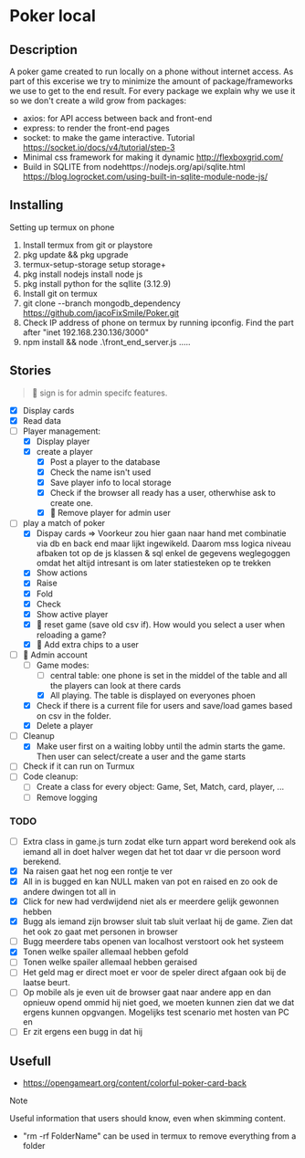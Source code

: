 # Poker local
## Description
A poker game created to run locally on a phone without internet access. 
As part of this excerise we try to minimize the amount of package/frameworks we use to get to the end result. For every package we explain why we use it so we don't create a wild grow from packages:
* axios: for API access between back and front-end
* express: to render the front-end pages
* socket: to make the game interactive. Tutorial https://socket.io/docs/v4/tutorial/step-3
* Minimal css framework for making it dynamic http://flexboxgrid.com/
* Build in SQLITE from nodehttps://nodejs.org/api/sqlite.html https://blog.logrocket.com/using-built-in-sqlite-module-node-js/
## Installing
Setting up termux on phone
1. Install termux from git or playstore
2. pkg update && pkg upgrade
3. termux-setup-storage setup storage+
4. pkg install nodejs install node js
5. pkg install python for the sqllite (3.12.9)
6. Install git on termux
7. git clone --branch mongodb_dependency https://github.com/jacoFixSmile/Poker.git
7. Check IP address of phone on termux by running ipconfig. Find the part after "inet 192.168.230.136/3000"
8. npm install && node  .\front_end_server.js
.....
## Stories
> 👑 sign is for admin specifc features. 
- [X] Display cards
- [X] Read data 
- [ ] Player management:
    - [X] Display player
    - [x] create a player 
        - [X] Post a player to the database
        - [X] Check the name isn't used
        - [X] Save player info to local storage
        - [X] Check if the browser all ready has a user, otherwhise ask to create one.
        - [X] 👑 Remove player for admin user
- [ ] play a match of poker
    - [x] Dispay cards
    => Voorkeur zou hier gaan naar hand met combinatie via db en back end maar lijkt ingewikeld. Daarom mss logica niveau afbaken tot op de js klassen & sql enkel de gegevens weglegoggen omdat het altijd intresant is om later statiesteken op te trekken
    - [X] Show actions
    - [x] Raise
    - [x] Fold
    - [X] Check
    - [X] Show active player
    - [x] 👑 reset game (save old csv if). How would you select a user when reloading a game?
    - [X] 👑 Add extra chips to a user  
- [ ] 👑 Admin account
    - [ ] Game modes:
        - [ ] central table: one phone is set in the middel of the table and all the players can look at there cards
        - [x] All playing. The table is displayed on everyones phoen
    - [x] Check if there is a current file for users and save/load games based on csv in the folder.
    - [x] Delete a player
- [ ] Cleanup
    -  [X] Make user first on a waiting lobby until the admin starts the game. Then user can select/create a user and the game starts
- [ ] Check if it can run on Turmux  
- [ ] Code cleanup: 
    - [ ] Create a class for every object: Game, Set, Match, card, player, ... 
    - [ ] Remove logging
### TODO
- [ ] Extra class in game.js turn zodat elke turn appart word berekend ook als iemand all in doet halver wegen dat het tot daar vr die persoon word berekend.
- [x] Na raisen gaat het nog een rontje te ver 
- [x] All in is bugged en kan NULL maken van pot en raised en zo ook de andere dwingen tot all in 
- [X] Click for new had verdwijdend niet als er meerdere gelijk gewonnen hebben
- [x] Bugg als iemand zijn browser sluit tab sluit verlaat hij de game. Zien dat het ook zo gaat met personen in browser
- [ ] Bugg meerdere tabs openen van localhost verstoort ook het systeem
- [X] Tonen welke spailer allemaal hebben gefold
- [ ]  Tonen welke spailer allemaal hebben geraised
- [ ] Het geld mag er direct moet er voor de speler direct afgaan ook bij de laatse beurt. 
- [ ] Op mobile als je even uit de browser gaat naar andere app en dan opnieuw opend ommid hij niet goed, we moeten kunnen zien dat we dat ergens kunnen opgvangen. Mogelijks test scenario met hosten van PC en  
- [ ] Er zit ergens een bugg in dat hij
## Usefull
* https://opengameart.org/content/colorful-poker-card-back
> [!NOTE]
> Useful information that users should know, even when skimming content.
 * "rm -rf FolderName" can be used in termux to remove everything from a folder
<!-- 
> [!TIP]
> Helpful advice for doing things better or more easily.

> [!IMPORTANT]
> Key information users need to know to achieve their goal.

> [!WARNING]
> Urgent info that needs immediate user attention to avoid problems.

> [!CAUTION]
> Advises about risks or negative outcomes of certain actions.
-->